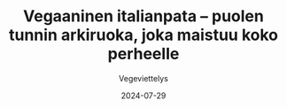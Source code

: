 ---
title: "Vegaaninen italianpata – puolen tunnin arkiruoka, joka maistuu koko perheelle"
image: "https://vegaanibotti.lauravuo.me/2024/07/2024-07-29_small.png"
date: 2024-07-29
receipt_url: "https://vegeviettelys.fi/vegaaninen-italianpata-puolen-tunnin/"
author: "Vegeviettelys"
---